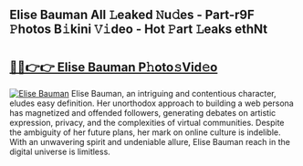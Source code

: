 ## Elise Bauman All 𝙻eaked 𝙽u𝚍es - Part-r9F 𝙿hotos B𝚒kini 𝚅𝚒deo - Hot 𝙿art 𝙻eaks ethNt

# <h2><a href="http://ld2zmof.urlbe.top/?page=Elise+Bauman">🔗🔗👉👉 Elise Bauman P𝚑oto𝚜Vid𝚎o</a></h2>

[![Elise Bauman](https://i.imgur.com/eBuTRDB.gif)](http://ld2zmof.urlbe.top/?page=Elise+Bauman)
Elise Bauman, an intriguing and contentious character, eludes easy definition. Her unorthodox approach to building a web persona has magnetized and offended followers, generating debates on artistic expression, privacy, and the complexities of virtual communities. Despite the ambiguity of her future plans, her mark on online culture is indelible. With an unwavering spirit and undeniable allure, Elise Bauman reach in the digital universe is limitless.
